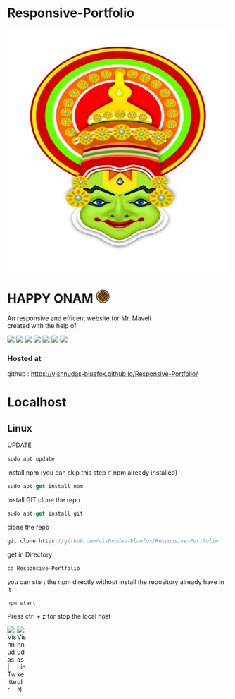 # Responsive-Portfolio
<a href="#"><img width="850px" height="550px" src="onam-mask.svg" /></a>

# HAPPY ONAM <img height="30" src="images/kerala.png">


An responsive and efficent website for Mr. Maveli
<br>
created with the help of 

<code><img height="30" src="https://img.shields.io/badge/HTML5-E34F26?style=for-the-badge&logo=html5&logoColor=white"></code> 
<code><img height="30" src="https://img.shields.io/badge/CSS-239120?&style=for-the-badge&logo=css3&logoColor=white"></code> 
<code><img height="30" src="https://img.shields.io/badge/Node.js-43853D?style=for-the-badge&logo=node.js&logoColor=white"></code>
<code><img height="30" src="https://img.shields.io/badge/JavaScript-323330?style=for-the-badge&logo=javascript&logoColor=F7DF1E"></code>
<code><img height="30" src="https://img.shields.io/badge/PHP-777BB4?style=for-the-badge&logo=php&logoColor=white"></code>
<code><img height="30" src="https://img.shields.io/badge/Bootstrap-563D7C?style=for-the-badge&logo=bootstrap&logoColor=white"></code>
<code><img height="30" src="https://img.shields.io/badge/GitHub-100000?style=for-the-badge&logo=github&logoColor=white"></code>
<br>

### Hosted at
github : https://vishnudas-bluefox.github.io/Responsive-Portfolio/
 
 
 # Localhost
 
 ## Linux
   
 UPDATE
 
```javascript
sudo apt update 
```
install npm (you can skip this step if npm already installed)

```javascript
sudo apt-get install nom 
```
Install GIT
clone the repo
```javascript
sudo apt-get install git
```

clone the repo
```javascript
git clone https://github.com/vishnudas-bluefox/Responsive-Portfolio
```

get in Directory
```javascript
cd Responsive-Portfolio
```

you can start the npm directly without install the repository already have in it 


```javascript
npm start
```
Press ctrl + z for stop the local host




 
<a href="https://twitter.com/vishnudasbluef1">
  <img align="left" alt="Vishnudas | Twitter" width="22px" src="https://raw.githubusercontent.com/peterthehan/peterthehan/master/assets/twitter.svg" />
</a>
<a href="https://www.linkedin.com/in/vishnudas-python-developer/">
  <img align="left" alt="Vishnudas LinkedIN" width="22px" src="https://raw.githubusercontent.com/peterthehan/peterthehan/master/assets/linkedin.svg" />
 </a>
